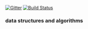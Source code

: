 [![Gitter](https://badges.gitter.im/Join%20Chat.svg)](https://gitter.im/games/zero?utm_source=share-link&utm_medium=link&utm_campaign=share-link)
[![Build Status](https://travis-ci.org/games/algorithms.svg)](https://travis-ci.org/games/algorithms)

### data structures and algorithms
